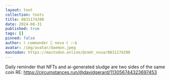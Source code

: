 ```yaml
---
layout: toot
collection: toots
title: 0831174200
date: 2024-08-31
published: true
tags: []
pinned: false
author: ⸸ commander ░ nova ⸸ :~$
avatar: /img/avatar/daemon.jpeg
mastodon: https://mastodon.online/@cmdr_nova/0831174200
---
```


Daily reminder that NFTs and ai-generated sludge are two sides of the same coin RE: https://circumstances.run/@davidgerard/113056744323697453

